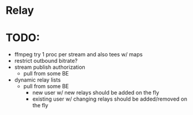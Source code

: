 # Relay

# TODO:
  - ffmpeg try 1 proc per stream and also tees w/ maps
  - restrict outbound bitrate?
  - stream publish authorization
    - pull from some BE
  - dynamic relay lists
    - pull from some BE
      - new user w/ new relays should be added on the fly
      - existing user w/ changing relays should be added/removed on the fly
